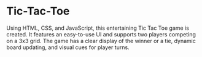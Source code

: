 # Tic-Tac-Toe
Using HTML, CSS, and JavaScript, this entertaining Tic Tac Toe game is created. It features an easy-to-use UI and supports two players competing on a 3x3 grid. The game has a clear display of the winner or a tie, dynamic board updating, and visual cues for player turns.
